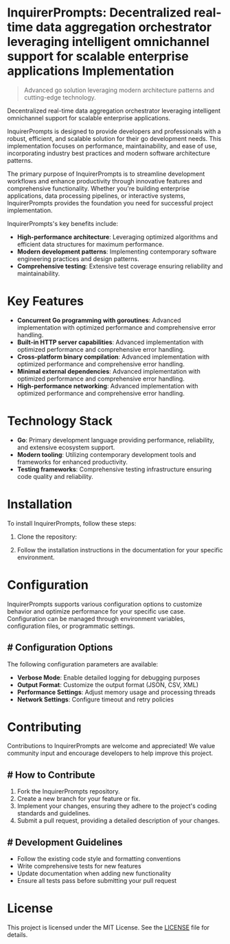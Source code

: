 <!-- fallback_InquirerPrompts_20251001192703_44412 -->

# InquirerPrompts: Decentralized real-time data aggregation orchestrator leveraging intelligent omnichannel support for scalable enterprise applications Implementation
> Advanced go solution leveraging modern architecture patterns and cutting-edge technology.

Decentralized real-time data aggregation orchestrator leveraging intelligent omnichannel support for scalable enterprise applications.

InquirerPrompts is designed to provide developers and professionals with a robust, efficient, and scalable solution for their go development needs. This implementation focuses on performance, maintainability, and ease of use, incorporating industry best practices and modern software architecture patterns.

The primary purpose of InquirerPrompts is to streamline development workflows and enhance productivity through innovative features and comprehensive functionality. Whether you're building enterprise applications, data processing pipelines, or interactive systems, InquirerPrompts provides the foundation you need for successful project implementation.

InquirerPrompts's key benefits include:

* **High-performance architecture**: Leveraging optimized algorithms and efficient data structures for maximum performance.
* **Modern development patterns**: Implementing contemporary software engineering practices and design patterns.
* **Comprehensive testing**: Extensive test coverage ensuring reliability and maintainability.

# Key Features

* **Concurrent Go programming with goroutines**: Advanced implementation with optimized performance and comprehensive error handling.
* **Built-in HTTP server capabilities**: Advanced implementation with optimized performance and comprehensive error handling.
* **Cross-platform binary compilation**: Advanced implementation with optimized performance and comprehensive error handling.
* **Minimal external dependencies**: Advanced implementation with optimized performance and comprehensive error handling.
* **High-performance networking**: Advanced implementation with optimized performance and comprehensive error handling.

# Technology Stack

* **Go**: Primary development language providing performance, reliability, and extensive ecosystem support.
* **Modern tooling**: Utilizing contemporary development tools and frameworks for enhanced productivity.
* **Testing frameworks**: Comprehensive testing infrastructure ensuring code quality and reliability.

# Installation

To install InquirerPrompts, follow these steps:

1. Clone the repository:


2. Follow the installation instructions in the documentation for your specific environment.

# Configuration

InquirerPrompts supports various configuration options to customize behavior and optimize performance for your specific use case. Configuration can be managed through environment variables, configuration files, or programmatic settings.

## # Configuration Options

The following configuration parameters are available:

* **Verbose Mode**: Enable detailed logging for debugging purposes
* **Output Format**: Customize the output format (JSON, CSV, XML)
* **Performance Settings**: Adjust memory usage and processing threads
* **Network Settings**: Configure timeout and retry policies

# Contributing

Contributions to InquirerPrompts are welcome and appreciated! We value community input and encourage developers to help improve this project.

## # How to Contribute

1. Fork the InquirerPrompts repository.
2. Create a new branch for your feature or fix.
3. Implement your changes, ensuring they adhere to the project's coding standards and guidelines.
4. Submit a pull request, providing a detailed description of your changes.

## # Development Guidelines

* Follow the existing code style and formatting conventions
* Write comprehensive tests for new features
* Update documentation when adding new functionality
* Ensure all tests pass before submitting your pull request

# License

This project is licensed under the MIT License. See the [LICENSE](https://github.com/weiquan98/InquirerPrompts/blob/main/LICENSE) file for details.
